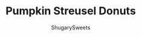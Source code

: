 ---
layout: ../../layouts/MarkdownPostLayout.astro
title: Pumpkin Streusel Donuts
author: ShugarySweets
pubDate: 2020-01-20
description: "Bake (yes bake!) up a batch of these Pumpkin Streusel Donuts today! All the delicious flavors of fall in one breakfast treat!"
image_url: https://www.shugarysweets.com/wp-content/uploads/2015/11/pumpkin-streusel-donuts-1.jpg
tags: ["Breakfast and Brunch","American"]
calories: 438
protein: 5
carbohydrates: 78
fats: 13
fiber: 2
ingredients: ["1/4 cup unsalted butter, softened","1/2 cup granulated sugar","1 large egg","1/2 tsp vanilla extract","1/2 cup pumpkin puree (not pie filling)","1 cup all-purpose flour","1/2 tsp baking powder","1/2 tsp baking soda","1/4 tsp kosher salt","1/2 tsp ground cloves","1/2 tsp ground nutmeg","1/2 tsp ground ginger","2 tsp ground cinnamon","1/2 cup light brown sugar, packed","1/2 cup all-purpose flour","1 tsp ground cinnamon","2 Tbsp unsalted butter, melted","1 cup powdered sugar","1-2 Tbsp milk","1 tsp cinnamon"]
serves: 6
time: "25 minutes"
prepTime: "10 minutes"
instructions: ["Preheat oven to 375 degree F. Spray donut pan with baking spray. Set aside.","In a mixing bowl, combine butter and sugar until creamy. Add in egg and vanilla, beat until combined.","Blend in pumpkin puree. Add flour, baking powder, baking soda, salt and spices. Beat until well combined. Batter will be very thick. Spoon into a large plastic resealable bag. Snip off the corner and pipe into donut pans, filling them about 1/2 full.","In a small bowl, combine streusel ingredients with a fork. Sprinkle generously over pumpkin batter. Press streusel gently to the top of batter (it will fill the donut cavity completely at this point).","Bake in 375 degree oven for about 13-15 minutes.","Remove from oven and cool in pan for about 5 minutes, then remove from pan and cool completely on wire rack.","Once cooled, whisk together the glaze ingredients until smooth. Drizzle over cooled donuts. Allow to set about 5 minutes and enjoy!"]
nutrition: ["438 calories","78 grams carbohydrates","62 milligrams cholesterol","13 grams fat","2 grams fiber","5 grams protein","8 grams saturated fat","266 grams sodium","50 grams sugar","0 grams trans fat","4 grams unsaturated fat"]
---